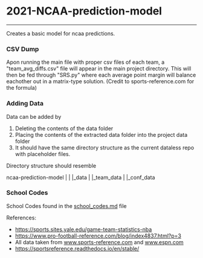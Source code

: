 # 2021-NCAA-prediction-model
---
Creates a basic model for ncaa predictions.

### CSV Dump
Apon running the main file with proper csv files of each team, a "team_avg_diffs.csv" file will appear in the main project directory. This will then be fed through "SRS.py" where each average point margin will balance eachother out in a matrix-type solution. (Credit to sports-reference.com for the formula)

### Adding Data
Data can be added by
1. Deleting the contents of the data folder
2. Placing the contents of the extracted data folder into the project data folder
3. It should have the same directory structure as the current dataless repo with placeholder files.

Directory structure should resemble

ncaa-prediction-model
                 |
                 |
                 |_data
                        |
                        |_team_data
                        |
                        |_conf_data

### School Codes
School Codes found in the [school_codes.md](team_codes.md) file


References:
* https://sports.sites.yale.edu/game-team-statistics-nba
* https://www.pro-football-reference.com/blog/index4837.html?p=3
* All data taken from www.sports-reference.com and www.espn.com
* https://sportsreference.readthedocs.io/en/stable/
